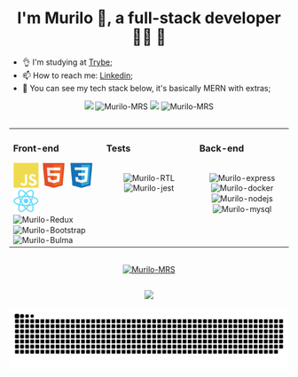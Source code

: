 <h1 align="center">I'm Murilo 👋, a full-stack developer 👨‍💻 🚀</h1>

- 👌 I'm studying at [Trybe](https://www.betrybe.com/);
- 📫 How to reach me: [Linkedin](https://www.linkedin.com/in/murilo-rodrigues-santana/);
- 🌱 You can see my tech stack below, it's basically MERN with extras;

<div align="center">
  <img height="180em" src="https://github-readme-stats.vercel.app/api?username=Murilo-MRS&show_icons=true&theme=chartreuse-dark&hide_border=true&card_width=125&include_all_commits=true&count_private=true"/>
  <img height="180em" src="https://github-readme-streak-stats.herokuapp.com?user=Murilo-MRS&theme=highcontrast&hide_border=true&date_format=j%20M%5B%20Y%5D&fire=DD2727" alt="Murilo-MRS" />
  <img height="180em" src="https://github-readme-stats.vercel.app/api/top-langs/?username=Murilo-MRS&layout=compact&card_width=100&hide_border=true&langs_count=7&theme=chartreuse-dark"/>
  <img height="180em" src="https://github-readme-activity-graph.cyclic.app/graph?username=Murilo-MRS&bg_color=000000&color=6ad600&line=fb8c00&point=dd2727&area=true&radius=14&hide_border=true" alt="Murilo-MRS" />
</div>

<div align="center" style="display: inline-block"><br>
<table><tr><td valign="top" width="30%"> 
<h3>Front-end</h3>
  <img align="center" alt="Murilo-Js" width="30%" src="https://raw.githubusercontent.com/devicons/devicon/master/icons/javascript/javascript-plain.svg">
  <img align="center" alt="Murilo-HTML" width="30%" src="https://raw.githubusercontent.com/devicons/devicon/master/icons/html5/html5-original.svg">
  <img align="center" alt="Murilo-CSS" width="30%" src="https://raw.githubusercontent.com/devicons/devicon/master/icons/css3/css3-original.svg">
  <img align="center" alt="Murilo-Reactjs" width="30%" src="https://raw.githubusercontent.com/devicons/devicon/master/icons/react/react-original.svg">
  <img align="center" alt="Murilo-Redux" width="30%" src="https://cdn.jsdelivr.net/gh/devicons/devicon/icons/redux/redux-original.svg">
  <img align="center" alt="Murilo-Bootstrap" width="30%" src="https://cdn.jsdelivr.net/gh/devicons/devicon/icons/bootstrap/bootstrap-original-wordmark.svg">
   <img align="center" alt="Murilo-Bulma" width="30%" src="https://cdn.jsdelivr.net/gh/devicons/devicon/icons/bulma/bulma-plain.svg" />
</div>
</td><td valign="top" width="30%">
<h3>Tests</h3>
<div align="center" style="display: inline-block"><br>
  <img align="center" alt="Murilo-RTL" width="30%" src="https://testing-library.com/img/octopus-128x128.png">
  <img align="center" alt="Murilo-jest" width="30%" src="https://cdn.jsdelivr.net/gh/devicons/devicon/icons/jest/jest-plain.svg">
</div>
</td><td valign="top" width="30%">
<h3>Back-end</h3>
<div align="center" style="display: inline-block"><br>
  <img align="center" alt="Murilo-express" width="30%" src="https://skillicons.dev/icons?i=express&theme=light">
  <img align="center" alt="Murilo-docker" width="30%" src="https://cdn.jsdelivr.net/gh/devicons/devicon/icons/docker/docker-original-wordmark.svg">
  <img align="center" alt="Murilo-nodejs" width="30%" src="https://cdn.jsdelivr.net/gh/devicons/devicon/icons/nodejs/nodejs-original.svg">
  <img align="center" alt="Murilo-mysql" width="30%" src="https://cdn.jsdelivr.net/gh/devicons/devicon/icons/mysql/mysql-original.svg">
</div>
</td></tr></table>
</div>
 
 <p align="center"> <a href="https://github.com/ryo-ma/github-profile-trophy"><img src="https://github-profile-trophy.vercel.app/?username=Murilo-MRS&no-frame=true&theme=matrix" alt="Murilo-MRS" /></a> </p>
 
  ##
 
<div align="center"> 
  <a href="https://www.linkedin.com/in/murilo-rodrigues-santana" target="_blank"><img src="https://img.shields.io/badge/-LinkedIn-%230077B5?style=for-the-badge&logo=linkedin&logoColor=white" target="_blank"></a>
  
  ![Snake animation](https://github.com/Murilo-MRS/Murilo-MRS/blob/output/github-contribution-grid-snake.svg)
    
</div>


